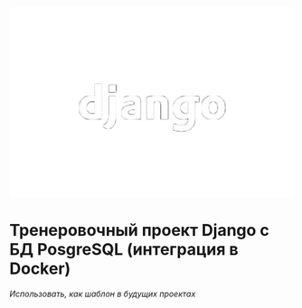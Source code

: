 
<p align="center">
  <img src="https://github.com/Dismont/django-training/blob/project/source_rm/django-img.png" alt="django-img"/>
</p>

# Тренеровочный проект Django с БД PosgreSQL (интеграция в Docker)
*Использовать, как шаблон в будущих проектах*
